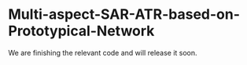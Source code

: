 # Multi-aspect-SAR-ATR-based-on-Prototypical-Network
We are finishing the relevant code and will release it soon.
